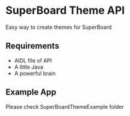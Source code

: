 # SuperBoard Theme API
Easy way to create themes for SuperBoard

## Requirements
- AIDL file of API
- A little Java
- A powerful brain

## Example App
Please check SuperBoardThemeExample folder
